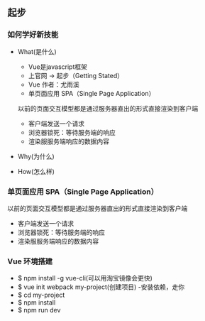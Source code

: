 ## 起步

### 如何学好新技能

- What(是什么)

    + Vue是javascript框架
    + 上官网 -> 起步（Getting Stated）
    + Vue 作者：尤雨溪
    + 单页面应用 SPA（Single Page Application）
    
    以前的页面交互模型都是通过服务器直出的形式直接渲染到客户端

    - 客户端发送一个请求
    - 浏览器锁死：等待服务端的响应
    - 渲染服服务端响应的数据内容
- Why(为什么)
- How(怎么样)

### 单页面应用 SPA（Single Page Application）

以前的页面交互模型都是通过服务器直出的形式直接渲染到客户端

- 客户端发送一个请求
- 浏览器锁死：等待服务端的响应
- 渲染服服务端响应的数据内容

### Vue 环境搭建
+ $ npm install -g vue-cli(可以用淘宝镜像会更快)
+ $ vue init webpack my-project(创建项目)
-安装依赖，走你
+ $ cd my-project
+ $ npm install
+ $ npm run dev
